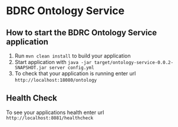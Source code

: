 # BDRC Ontology Service

How to start the BDRC Ontology Service application
---

1. Run `mvn clean install` to build your application
1. Start application with `java -jar target/ontology-service-0.0.2-SNAPSHOT.jar server config.yml`
1. To check that your application is running enter url `http://localhost:18080/ontology`

Health Check
---

To see your applications health enter url `http://localhost:8081/healthcheck`
